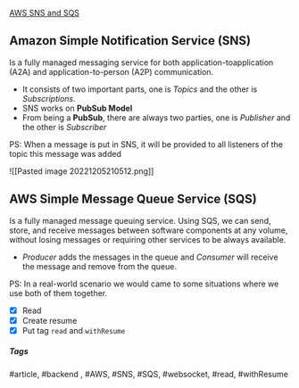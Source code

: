 [AWS SNS and SQS](https://sunamjohn.medium.com/aws-sns-and-sqs-8c4138d0577)


## Amazon Simple Notification Service (SNS)

Is a fully managed messaging service for both application-toapplication (A2A) and application-to-person (A2P) communication.

- It consists of two important parts, one is _Topics_ and the other is _Subscriptions_.
- SNS works on **PubSub Model**
- From being a **PubSub**, there are always two parties, one is _Publisher_ and the other is _Subscriber_

PS: When a message is put in SNS, it will be provided to all listeners of the topic this message was added

![[Pasted image 20221205210512.png]]


## AWS Simple Message Queue Service (SQS)

Is a fully managed message queuing service. Using SQS, we can send, store, and receive messages between software components at any volume, without losing messages or requiring other services to be always available.

- _Producer_ adds the messages in the queue and _Consumer_ will receive the message and remove from the queue.

PS: In a real-world scenario we would came to some situations where we use both of them together.

- [x] Read
- [x] Create resume
- [x] Put tag `read` and `withResume`

##### Tags
#article, #backend , #AWS, #SNS, #SQS, #websocket, #read, #withResume 

